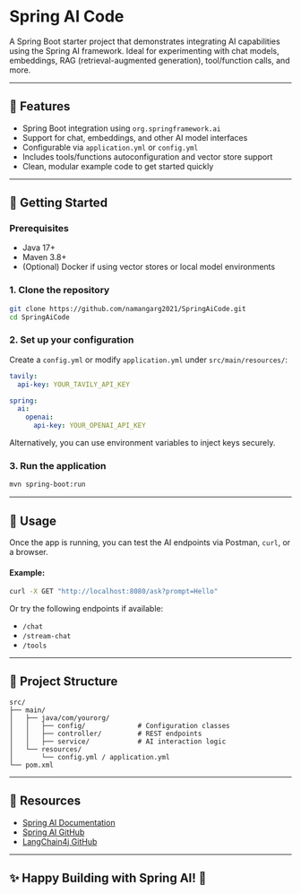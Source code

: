# Spring AI Code

A Spring Boot starter project that demonstrates integrating AI capabilities using the Spring AI framework. Ideal for experimenting with chat models, embeddings, RAG (retrieval-augmented generation), tool/function calls, and more.

---

## 🚀 Features

- Spring Boot integration using `org.springframework.ai`
- Support for chat, embeddings, and other AI model interfaces
- Configurable via `application.yml` or `config.yml`
- Includes tools/functions autoconfiguration and vector store support
- Clean, modular example code to get started quickly

---

## 🔧 Getting Started

### Prerequisites

- Java 17+
- Maven 3.8+
- (Optional) Docker if using vector stores or local model environments

### 1. Clone the repository

```bash
git clone https://github.com/namangarg2021/SpringAiCode.git
cd SpringAiCode
```

### 2. Set up your configuration

Create a `config.yml` or modify `application.yml` under `src/main/resources/`:

```yaml
tavily:
  api-key: YOUR_TAVILY_API_KEY

spring:
  ai:
    openai:
      api-key: YOUR_OPENAI_API_KEY
```

Alternatively, you can use environment variables to inject keys securely.

### 3. Run the application

```bash
mvn spring-boot:run
```

---

## 🧪 Usage

Once the app is running, you can test the AI endpoints via Postman, `curl`, or a browser.

#### Example:

```bash
curl -X GET "http://localhost:8080/ask?prompt=Hello"
```

Or try the following endpoints if available:

- `/chat`
- `/stream-chat`
- `/tools`

---

## 📁 Project Structure

```
src/
├── main/
│   ├── java/com/yourorg/
│   │   ├── config/             # Configuration classes
│   │   ├── controller/         # REST endpoints
│   │   ├── service/            # AI interaction logic
│   └── resources/
│       └── config.yml / application.yml
└── pom.xml
```

---

## 🔗 Resources

- [Spring AI Documentation](https://docs.spring.io/spring-ai/)
- [Spring AI GitHub](https://github.com/spring-projects/spring-ai)
- [LangChain4j GitHub](https://github.com/langchain4j/langchain4j)

---

## ✨ Happy Building with Spring AI! 🚀
